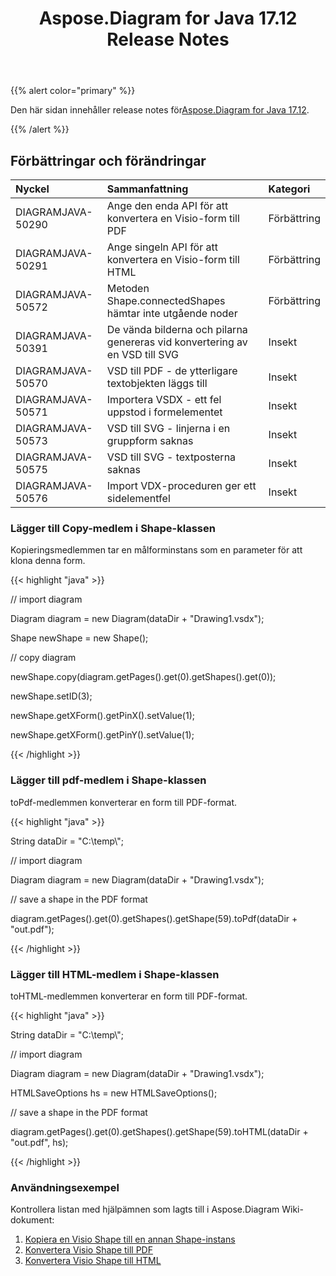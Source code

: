 ﻿---
title: Aspose.Diagram for Java 17.12 Release Notes
type: docs
weight: 10
url: /sv/java/aspose-diagram-for-java-17-12-release-notes/
---
{{% alert color="primary" %}} 

 Den här sidan innehåller release notes för[Aspose.Diagram for Java 17.12](https://docs.aspose.com/diagram/java/aspose-diagram-for-java-17-12-release-notes/).

{{% /alert %}} 
## **Förbättringar och förändringar**

|**Nyckel**|**Sammanfattning**|**Kategori**|
|:- |:- |:- |
|DIAGRAMJAVA-50290|Ange den enda API för att konvertera en Visio-form till PDF|Förbättring|
|DIAGRAMJAVA-50291|Ange singeln API för att konvertera en Visio-form till HTML|Förbättring|
|DIAGRAMJAVA-50572|Metoden Shape.connectedShapes hämtar inte utgående noder|Förbättring|
|DIAGRAMJAVA-50391|De vända bilderna och pilarna genereras vid konvertering av en VSD till SVG|Insekt|
|DIAGRAMJAVA-50570|VSD till PDF - de ytterligare textobjekten läggs till|Insekt|
|DIAGRAMJAVA-50571|Importera VSDX - ett fel uppstod i formelementet|Insekt|
|DIAGRAMJAVA-50573|VSD till SVG - linjerna i en gruppform saknas|Insekt|
|DIAGRAMJAVA-50575|VSD till SVG - textposterna saknas|Insekt|
|DIAGRAMJAVA-50576|Import VDX-proceduren ger ett sidelementfel|Insekt|
### **Lägger till Copy-medlem i Shape-klassen**
Kopieringsmedlemmen tar en målforminstans som en parameter för att klona denna form.

{{< highlight "java" >}}

 // import diagram

Diagram diagram = new Diagram(dataDir + "Drawing1.vsdx");

Shape newShape = new Shape();

// copy diagram

newShape.copy(diagram.getPages().get(0).getShapes().get(0));

newShape.setID(3);

newShape.getXForm().getPinX().setValue(1);

newShape.getXForm().getPinY().setValue(1);

{{< /highlight >}}
### **Lägger till pdf-medlem i Shape-klassen**
toPdf-medlemmen konverterar en form till PDF-format.

{{< highlight "java" >}}

 String dataDir = "C:\\temp\\";

// import diagram

Diagram diagram = new Diagram(dataDir + "Drawing1.vsdx");

// save a shape in the PDF format

diagram.getPages().get(0).getShapes().getShape(59).toPdf(dataDir + "out.pdf");

{{< /highlight >}}
### **Lägger till HTML-medlem i Shape-klassen**
toHTML-medlemmen konverterar en form till PDF-format.

{{< highlight "java" >}}

 String dataDir = "C:\\temp\\";

// import diagram

Diagram diagram = new Diagram(dataDir + "Drawing1.vsdx");

HTMLSaveOptions hs = new HTMLSaveOptions();

// save a shape in the PDF format

diagram.getPages().get(0).getShapes().getShape(59).toHTML(dataDir + "out.pdf", hs);

{{< /highlight >}}
### **Användningsexempel**
Kontrollera listan med hjälpämnen som lagts till i Aspose.Diagram Wiki-dokument:

1. [Kopiera en Visio Shape till en annan Shape-instans](https://docs.aspose.com/diagram/java/working-with-visio-shape-data/#use-connection-indexes-to-connect-shapes-programming-sample)
1. [Konvertera Visio Shape till PDF](https://docs.aspose.com/diagram/java/convert-a-visio-shape-to-pdf/)
1. [Konvertera Visio Shape till HTML](https://docs.aspose.com/diagram/java/convert-a-visio-shape-to-html/)


